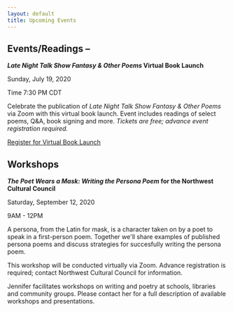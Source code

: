 ```yaml
---
layout: default
title: Upcoming Events
---
```


## Events/Readings –

***Late Night Talk Show Fantasy & Other Poems* Virtual Book Launch**

Sunday, July 19, 2020

Time 7:30 PM CDT

Celebrate the publication of *Late Night Talk Show Fantasy & Other Poems* via Zoom with this virtual book launch. Event includes readings of select poems, Q&A, book signing and more. *Tickets are free; advance event registration required.*

 [Register for Virtual Book Launch](https://www.eventbrite.com/e/jennifer-dotson-virtual-book-launch-tickets-112122952770)













## Workshops

***The Poet Wears a Mask: Writing the Persona Poem* for the Northwest Cultural Council**

Saturday, September 12, 2020

9AM - 12PM

A persona, from the Latin for mask, is a character taken on by a poet to speak in a first-person poem. Together we'll share examples of published persona poems and discuss strategies for succesfully writing the persona poem.

This workshop will be conducted virtually via Zoom. Advance registration is required; contact Northwest Cultural Council for information.



Jennifer facilitates workshops on writing and poetry at schools, libraries and
community groups. Please contact her for a full description of available
workshops and presentations.




